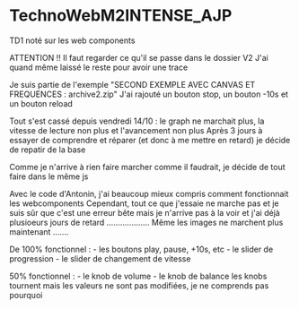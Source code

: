 # TechnoWebM2INTENSE_AJP
TD1 noté sur les web components

ATTENTION !!
Il faut regarder ce qu'il se passe dans le dossier V2
J'ai quand même laissé le reste pour avoir une trace 

Je suis partie de l'exemple "SECOND EXEMPLE AVEC CANVAS ET FREQUENCES : archive2.zip"
J'ai rajouté un bouton stop, un bouton -10s et un bouton reload

Tout s'est cassé depuis vendredi 14/10 : le graph ne marchait plus, la vitesse de lecture non plus et l'avancement non plus
Après 3 jours à essayer de comprendre et réparer (et donc à me mettre en retard) je décide de repatir de la base

Comme je n'arrive à rien faire marcher comme il faudrait, je décide de tout faire dans le même js

Avec le code d'Antonin, j'ai beaucoup mieux compris comment fonctionnait les webcomponents
Cependant, tout ce que j'essaie ne marche pas et je suis sûr que c'est une erreur bête mais je n'arrive pas à la voir et j'ai déjà plusioeurs jours de retard ...................
Même les images ne marchent plus maintenant .......


De 100% fonctionnel :
    - les boutons play, pause, +10s, etc
    - le slider de progression
    - le slider de changement de vitesse

50% fonctionnel :
    - le knob de volume
    - le knob de balance
les knobs tournent mais les valeurs ne sont pas modifiées, je ne comprends pas pourquoi